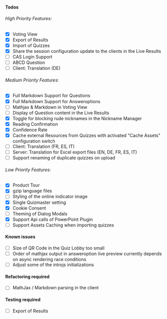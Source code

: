#### Todos
###### High Priority Features:
- [x] Voting View
- [x] Export of Results
- [x] Import of Quizzes
- [x] Share the session configuration update to the clients in the Live Results
- [ ] CAS Login Support
- [ ] ABCD Question
- [ ] Client: Translation (DE)

###### Medium Priority Features:
- [x] Full Markdown Support for Questions
- [x] Full Markdown Support for Answeroptions
- [ ] Mathjax & Markdown in Voting View
- [ ] Display of Question content in the Live Results
- [x] Toggle for blocking rude nicknames in the Nickname Manager
- [x] Reading Confirmation
- [x] Confidence Rate
- [x] Cache external Resources from Quizzes with activated "Cache Assets" configuration switch
- [ ] Client: Translation (FR, ES, IT)
- [ ] Server: Translation for Excel export files (EN, DE, FR, ES, IT)
- [ ] Support renaming of duplicate quizzes on upload

###### Low Priority Features:
- [x] Product Tour
- [x] gzip language files
- [ ] Styling of the online indicator image
- [x] Single Quizmaster setting
- [x] Cookie Consent
- [ ] Theming of Dialog Modals
- [x] Support Api calls of PowerPoint Plugin
- [ ] Support Assets Caching when importing quizzes

#### Known issues
- [ ] Size of QR Code in the Quiz Lobby too small
- [ ] Order of mathjax output in answeroption live preview currently depends on async rendering race conditions
- [ ] Adjust some of the introjs initializations

#### Refactoring required
- [ ] MathJax / Markdown parsing in the client

#### Testing required
- [ ] Export of Results